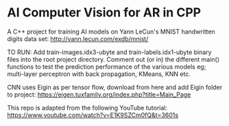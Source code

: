 # AI Computer Vision for AR in CPP
A C++ project for training AI models on Yann LeCun's MNIST handwritten digits data set: http://yann.lecun.com/exdb/mnist/

TO RUN: Add train-images.idx3-ubyte and train-labels.idx1-ubyte binary files into the root project directory. Comment out (or in) the different main() functions to test the prediction performance of the various models eg; multi-layer perceptron with back propagation, KMeans, KNN etc.

CNN uses Eigin as per tensor flow, download from here and add Eigin folder to project: https://eigen.tuxfamily.org/index.php?title=Main_Page

This repo is adapted from the following YouTube tutorial: 
https://www.youtube.com/watch?v=E1K9SZCm0fQ&t=3601s
